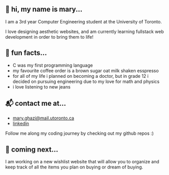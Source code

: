 👋 hi, my name is mary...
---
I am a 3rd year Computer Engineering student at the University of Toronto. 

I love designing aesthetic websites, and am currently learning fullstack web development in order to bring them to life!

🌠 fun facts...
---
- C was my first programming language
- my favourite coffee order is a brown sugar oat milk shaken esspresso
- for all of my life i planned on becoming a doctor, but in grade 12 i decided on pursuing engineering due to my love for math and physics
- i love listening to new jeans

📬 contact me at...
---
-  mary.ghazi@mail.utoronto.ca
-  [linkedin](https://www.linkedin.com/in/mary-ghazi/)

Follow me along my coding journey by checking out my github repos :)

👀 coming next...
---
I am working on a new wishlist website that will allow you to organize and keep track of all the items you plan on buying or dream of buying.
<!---
mariam-ghazi/mariam-ghazi is a ✨ special ✨ repository because its `README.md` (this file) appears on your GitHub profile.
You can click the Preview link to take a look at your changes.
--->
